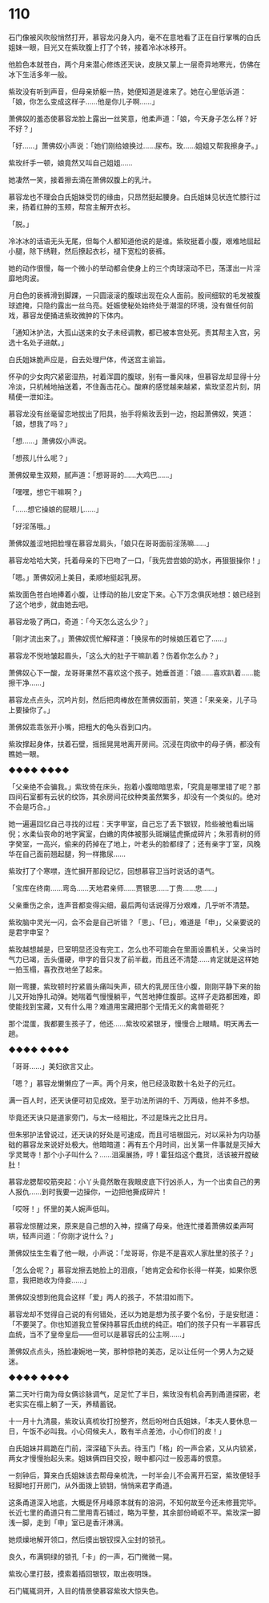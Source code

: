 # 110

石门像被风吹般悄然打开，慕容龙闪身入内，毫不在意地看了正在自行掌嘴的白氏姐妹一眼，目光又在紫玫腹上打了个转，接着冷冰冰移开。

他脸色本就苍白，两个月来潜心修炼还天诀，皮肤又蒙上一层奇异地寒光，仿佛在冰下生活多年一般。

紫玫没有听到声音，但母亲娇躯一热，她便知道是谁来了。她在心里低诉道：「娘，你怎么变成这样子……他是你儿子啊……」

萧佛奴的羞态使慕容龙脸上露出一丝笑意，他柔声道：「娘，今天身子怎么样？好不好？」

「好……」萧佛奴小声说：「她们刚给娘换过……尿布。玫……姐姐又帮我擦身子。」

紫玫纤手一顿，娘竟然又叫自己姐姐……

她凄然一笑，接着擦去滴在萧佛奴腹上的乳汁。

慕容龙也不理会白氏姐妹受罚的缘由，只昂然挺起腰身。白氏姐妹见状连忙膝行过来，扬着红肿的玉颊，帮宫主解开衣衫。

「脱。」

冷冰冰的话语无头无尾，但每个人都知道他说的是谁。紫玫挺着小腹，艰难地屈起小腿，除下绣鞋，然后撩起衣衫，褪下宽松的亵裤。

她的动作很慢，每一个微小的举动都会使身上的三个肉球滚动不已，荡漾出一片淫靡地肉波。

月白色的亵裤滑到脚踝，一只圆滚滚的腹球出现在众人面前。股间细软的毛发被腹球遮掩，只隐约露出一丝乌亮。妊娠使秘处始终处于潮湿的环境，没有做任何前戏，慕容龙便捅进紫玫微肿的下体内。

「通知沐护法，大孤山送来的女子未经调教，都已被本宫处死。责其帮主入宫，另选十名处子进献。」

白氏姐妹脆声应是，自去处理尸体，传送宫主谕旨。

怀孕的少女肉穴紧密湿热，衬着浑圆的腹球，别有一番风味，但慕容龙却显得十分冷淡，只机械地抽送着，不住轰击花心。酸麻的感觉越来越紧，紫玫坚忍片刻，阴精便一泄如注。

慕容龙没有丝毫留恋地拔出了阳具，抬手将紫玫丢到一边，抱起萧佛奴，笑道：「娘，想我了吗？」

「想……」萧佛奴小声说。

「想孩儿什么呢？」

萧佛奴晕生双颊，腻声道：「想哥哥的……大鸡巴……」

「嘿嘿，想它干嘛啊？」

「……想它操娘的屁眼儿……」

「好淫荡哦。」

萧佛奴羞涩地把脸埋在慕容龙肩头，「娘只在哥哥面前淫荡嘛……」

慕容龙哈哈大笑，托着母亲的下巴吻了一口，「我先尝尝娘的奶水，再狠狠操你！」

「嗯。」萧佛奴闭上美目，柔顺地挺起乳房。

紫玫面色苍白地捧着小腹，让悸动的胎儿安定下来。心下万念俱灰地想：娘已经到了这个地步，就由她去吧。

慕容龙吸了两口，奇道：「今天怎么这么少？」

「刚才流出来了。」萧佛奴慌忙解释道：「换尿布的时候娘压着它了……」

慕容龙不悦地皱起眉头，「这么大的肚子干嘛趴着？伤着你怎么办？」

萧佛奴心下一酸，龙哥哥果然不喜欢这个孩子。她垂首道：「娘……喜欢趴着……能擦干净……」

慕容龙点点头，沉吟片刻，然后把肉棒放在萧佛奴面前，笑道：「来亲亲，儿子马上要操你了。」

萧佛奴乖乖张开小嘴，把粗大的龟头吞到口内。

紫玫撑起身体，扶着石壁，摇摇晃晃地离开房间。沉浸在肉欲中的母子俩，都没有瞧她一眼。

◆◆◆◆ ◆◆◆◆

「父亲绝不会骗我。」紫玫倚在床头，抱着小腹暗暗思索，「究竟是哪里错了呢？那四间石室都有云状的纹饰，其余房间花纹种类虽然繁多，却没有一个类似的。绝对不会是巧合。」

她一遍遍回忆自己寻找的过程：天字甲室，自己忘了丢下银钗，险些被他看出端倪；水柔仙丧命的地字寅室，白嫩的肉体被那头斑斓猛虎撕成碎片；朱邪青树的师字癸室，一高兴，偷来的药掉在了地上，叶老头的脸都绿了；还有亲字丁室，风晚华在自己面前翘起腿，狗一样撒尿……

紫玫打了个寒噤，连忙摒开那段记忆，回想慕容卫当时说话的语气。

「宝库在终南……弯岛……天地君亲师……贾银思……丁贵……忠……」

父亲重伤之余，连声音都变得尖细，最后两句话说得万分艰难，几乎听不清楚。

紫玫脑中灵光一闪，会不会是自己听错？「思」、「巳」，难道是「申」，父亲要说的是君字申室？

紫玫越想越是，巳室明显还没有完工，怎么也不可能会在里面设置机关，父亲当时气力已竭，舌头僵硬，申字的音只发了前半截，而且还不清楚……肯定就是这样她一拍玉榻，喜孜孜地坐了起来。

刚一弯腰，紫玫顿时拧紧眉头痛叫失声，硕大的乳房压住小腹，刚刚平静下来的胎儿又开始挣扎动弹。她喘着气慢慢躺平，气苦地捧住腹部。这样子走路都困难，即使能找到宝藏，又有什么用？难道用宝藏把那个无情无义的禽兽砸死？

那个混蛋，我都要生孩子了，他还……紫玫咬紧银牙，慢慢合上眼睛。明天再去一趟。

◆◆◆◆ ◆◆◆◆

「哥哥……」美妇欲言又止。

「嗯？」慕容龙懒懒应了一声。两个月来，他已经汲取数十名处子的元红。

满一百人时，还天诀便可初见成效。至于功法所讲的千、万两级，他并不多想。

毕竟还天诀只是道家旁门，与太一经相比，不过是珠光之比日月。

但朱邪护法曾说过，还天诀的好处是可速成，而且可培根固元，对以采补为内功基础的慕容龙来说好处极大。他暗暗道：再有五个月时间，出关第一件事就是灭掉大孚灵鹫寺！那个小子叫什么？……沮渠展扬，哼！霍狂焰这个蠢货，活该被开膛破肚！

慕容龙腮帮咬筋突起：小丫头竟然敢在我眼皮底下行凶杀人，为一个出卖自己的男人报仇……到时我要一边操你，一边把他撕成碎片！

「哎呀！」怀里的美人婉声低叫。

慕容龙惊醒过来，原来是自己想的入神，捏痛了母亲。他连忙搂着萧佛奴柔声呵哄，轻声问道：「你刚才说什么？」

萧佛奴怯生生看了他一眼，小声说：「龙哥哥，你是不是喜欢人家肚里的孩子？」

「怎么会呢？」慕容龙擦去她脸上的泪痕，「她肯定会和你长得一样美，如果你愿意，我把她收为侍妾……」

萧佛奴没想到他竟会这样「爱」两人的孩子，不禁泪如雨下。

慕容龙却不觉得自己说的有何错处，还以为她是想为孩子要个名份，于是安慰道：「不要哭了。你也知道我立誓保持慕容氏血统的纯正。咱们的孩子只有一半慕容氏血统，当不了皇帝皇后——但可以是慕容氏的公主啊……」

萧佛奴点点头，扬脸凄婉地一笑，那种惊艳的美态，足以让任何一个男人为之疑迷。

◆◆◆◆ ◆◆◆◆

第二天叶行南为母女俩诊脉调气，足足忙了半日，紫玫没有机会再到甬道探密，老老实实在榻上躺了一天，养精蓄锐。

十一月十九清晨，紫玫认真梳妆打扮整齐，然后吩咐白氏姐妹，「本夫人要休息一日，午饭不必叫我。小心伺候夫人，敢有半点差池，小心你们的皮！」

白氏姐妹并肩跪在门前，深深磕下头去。待玉门「格」的一声合紧，又从内锁紧，两女才慢慢抬起头来。姐妹俩四目交投，眼中都闪过一股恶毒的恨意。

一刻钟后，算来白氏姐妹该去帮母亲梳洗，一时半会儿不会离开石室，紫玫便轻手轻脚地打开房门，从外面拨上锁钥，悄悄来君字甬道。

这条甬道深入地底，大概是怀月峰原本就有的溶洞，不知何故至今还未修葺完毕。长近七里的甬道只有二里用青石铺过，略为平整，其余部份崎岖不平。紫玫深一脚浅一脚，走到「申」室已是香汗淋漓。

她烦燥地解开领口，然后摸出银钗探入尘封的锁孔。

良久，布满铜绿的锁孔「卡」的一声，石门微微一晃。

紫玫心里打鼓，摸索着插回银钗，取出夜明珠。

石门辄辄洞开，入目的情景使慕容紫玫大惊失色。


